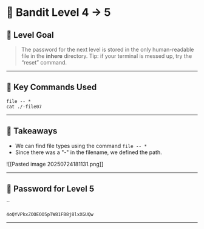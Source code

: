 # 🧭 Bandit Level 4 → 5

## 🎯 Level Goal
> The password for the next level is stored in the only human-readable file in the **inhere** directory. Tip: if your terminal is messed up, try the “reset” command.

---
## 📂 Key Commands Used

```
file -- *
cat ./-file07
```

---
## 🧠 Takeaways

- We can find file types using the command `file -- *`
- Since there was a "-" in the filename, we defined the path.

![[Pasted image 20250724181131.png]]

---
## 🔐 Password for Level 5
``
```
4oQYVPkxZOOEOO5pTW81FB8j8lxXGUQw
```

---